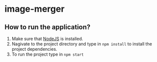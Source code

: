 # image-merger
## How to run the application?
1. Make sure that [NodeJS](https://nodejs.org/en/download) is installed.
2. Nagivate to the project directory and type in ``` npm install ``` to install the project dependencies.
3. To run the project type in ``` npm start ```

